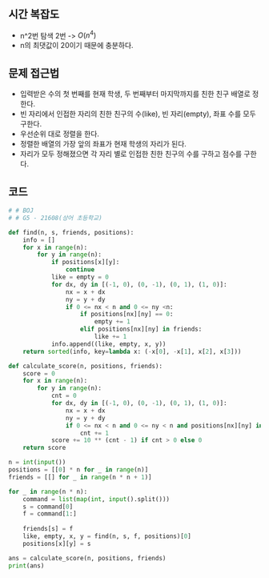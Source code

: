 ## 시간 복잡도
- n^2번 탐색 2번 -> $O(n^4)$
- n의 최댓값이 20이기 때문에 충분하다.

## 문제 접근법
- 입력받은 수의 첫 번째를 현재 학생, 두 번째부터 마지막까지를 친한 친구 배열로 정한다.
- 빈 자리에서 인접한 자리의 친한 친구의 수(like), 빈 자리(empty), 좌표 수를 모두 구한다.
- 우선순위 대로 정렬을 한다.
- 정렬한 배열의 가장 앞의 좌표가 현재 학생의 자리가 된다.
- 자리가 모두 정해졌으면 각 자리 별로 인접한 친한 친구의 수를 구하고 점수를 구한다.


## 코드

```python
# # BOJ
# # G5 - 21608(상어 초등학교)

def find(n, s, friends, positions):
    info = []
    for x in range(n):
        for y in range(n):
            if positions[x][y]:
                continue
            like = empty = 0
            for dx, dy in [(-1, 0), (0, -1), (0, 1), (1, 0)]:
                nx = x + dx
                ny = y + dy
                if 0 <= nx < n and 0 <= ny <n:
                    if positions[nx][ny] == 0:
                        empty += 1
                    elif positions[nx][ny] in friends:
                        like += 1
            info.append((like, empty, x, y))
    return sorted(info, key=lambda x: (-x[0], -x[1], x[2], x[3]))

def calculate_score(n, positions, friends):
    score = 0
    for x in range(n):
        for y in range(n):
            cnt = 0
            for dx, dy in [(-1, 0), (0, -1), (0, 1), (1, 0)]:
                nx = x + dx
                ny = y + dy
                if 0 <= nx < n and 0 <= ny < n and positions[nx][ny] in friends[positions[x][y]]:
                    cnt += 1
            score += 10 ** (cnt - 1) if cnt > 0 else 0
    return score

n = int(input())
positions = [[0] * n for _ in range(n)]
friends = [[] for _ in range(n * n + 1)]

for _ in range(n * n):
    command = list(map(int, input().split()))
    s = command[0]
    f = command[1:]
    
    friends[s] = f
    like, empty, x, y = find(n, s, f, positions)[0]
    positions[x][y] = s

ans = calculate_score(n, positions, friends)
print(ans)
```